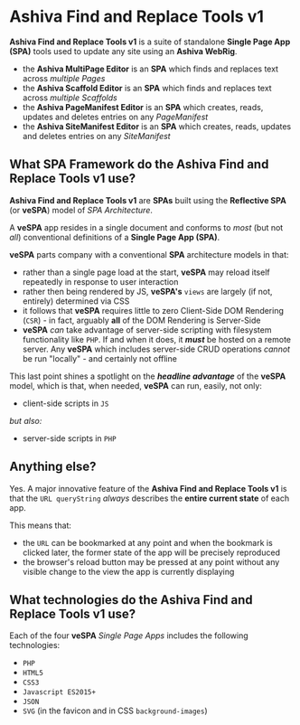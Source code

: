 # Ashiva Find and Replace Tools v1

**Ashiva Find and Replace Tools v1** is a suite of standalone **Single Page App (SPA)** tools used to update any site using an **Ashiva WebRig**.

 - the **Ashiva MultiPage Editor** is an **SPA** which finds and replaces text across *multiple Pages*
 - the **Ashiva Scaffold Editor** is an **SPA** which finds and replaces text across *multiple Scaffolds*
 - the **Ashiva PageManifest Editor** is an **SPA** which creates, reads, updates and deletes entries on any *PageManifest*
 - the **Ashiva SiteManifest Editor** is an **SPA** which creates, reads, updates and deletes entries on any *SiteManifest*

## What SPA Framework do the Ashiva Find and Replace Tools v1 use?

**Ashiva Find and Replace Tools v1** are **SPAs** built using the **Reflective SPA** (or **veSPA**) model of *SPA Architecture*.

A **veSPA** app resides in a single document and conforms to *most* (but not *all*) conventional definitions of a **Single Page App (SPA)**.

**veSPA** parts company with a conventional **SPA** architecture models in that:

 - rather than a single page load at the start, **veSPA** may reload itself repeatedly in response to user interaction
 - rather then being rendered by JS, **veSPA's** `views` are largely (if not, entirely) determined via CSS
 - it follows that **veSPA** requires little to zero Client-Side DOM Rendering (`CSR`) - in fact, arguably **all** of the DOM Rendering is Server-Side
 - **veSPA** *can* take advantage of server-side scripting with filesystem functionality like `PHP`. If and when it does, it ***must*** be hosted on a remote server. Any **veSPA** which includes server-side CRUD operations *cannot* be run "locally" - and certainly not offline

This last point shines a spotlight on the ***headline advantage*** of the **veSPA** model, which is that, when needed, **veSPA** can run, easily, not only:

 - client-side scripts in `JS`

*but also:*

 - server-side scripts in `PHP`

## Anything else?

Yes. A major innovative feature of the **Ashiva Find and Replace Tools v1** is that the `URL queryString` *always* describes the **entire current state** of each app.

This means that:

 - the `URL` can be bookmarked at any point and when the bookmark is clicked later, the former state of the app will be precisely reproduced
 - the browser's reload button may be pressed at any point without any visible change to the view the app is currently displaying


## What technologies do the Ashiva Find and Replace Tools v1 use?
Each of the four **veSPA** *Single Page Apps* includes the following technologies:

 - `PHP`
 - `HTML5`
 - `CSS3`
 - `Javascript ES2015+`
 - `JSON`
 - `SVG` (in the favicon and in CSS `background-images`)
